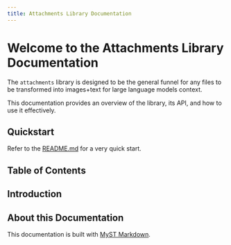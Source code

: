 ```yaml
---
title: Attachments Library Documentation
---
```


# Welcome to the Attachments Library Documentation

The `attachments` library is designed to be the general funnel for any files to be transformed into images+text for large language models context.

This documentation provides an overview of the library, its API, and how to use it effectively.

## Quickstart

Refer to the [README.md](../README.md) for a very quick start.

## Table of Contents


## Introduction

## About this Documentation

This documentation is built with [MyST Markdown](https://mystmd.org/). 